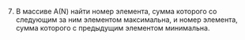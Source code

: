 7. В  массиве  А(N)  найти  номер  элемента,  сумма  которого  со  следующим за ним элементом максимальна, и номер элемента, сумма которого с предыдущим элементом минимальна. 